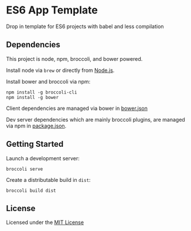 # ES6 App Template

Drop in template for ES6 projects with babel and less compilation

## Dependencies

This project is node, npm, broccoli, and bower powered.

Install node via `brew` or directly from [Node.js](https://nodejs.org/).

Install bower and broccoli via npm:
```
npm install -g broccoli-cli
npm install -g bower
```

Client dependencies are managed via bower in [bower.json](bower.json)

Dev server dependencies which are mainly broccoli plugins, are managed via npm in [package.json](package.json).

## Getting Started

Launch a development server:
```
broccoli serve
```

Create a distributable build in `dist`:
```
broccoli build dist
```

## License

Licensed under the [MIT License](LICENSE)

